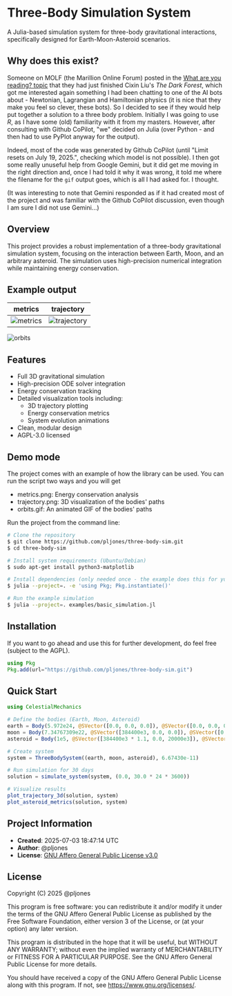 # Three-Body Simulation System

A Julia-based simulation system for three-body gravitational interactions, specifically designed for Earth-Moon-Asteroid scenarios.

## Why does this exist?

Someone on MOLF (the Marillion Online Forum) posted in the
[What are you reading? topic](http://forum.marillion.com/forum/index.php?topic=7427.msg415408#msg415408)
that they had just finished Cixin Liu's _The Dark Forest_, which got me interested again something I had been chatting to
one of the AI bots about - Newtonian, Lagrangian and Hamiltonian physics (it is nice that they make you feel so clever, these
bots).  So I decided to see if they would help put together a solution to a three body problem.  Initially I was going to use _R_,
as I have some (old) familiarity with it from my masters.  However, after consulting with Github CoPilot, "we" decided on Julia
(over Python - and then had to use PyPlot anyway for the output).

Indeed, most of the code was generated by Github CoPilot (until "Limit resets on July 19, 2025.", checking which model is not
possible).  I then got some really unuseful help from Google Gemini, but it did get me moving in the right direction and,
once I had told it why it was wrong, it told me where the filename for the `gif` output goes, which is all I had asked for.
I thought.

(It was interesting to note that Gemini responded as if it had created most of the project and was familiar with the Github
CoPilot discussion, even though I am sure I did not use Gemini...)

## Overview

This project provides a robust implementation of a three-body gravitational simulation system, focusing on the interaction between Earth, Moon, and an arbitrary asteroid. The simulation uses high-precision numerical integration while maintaining energy conservation.

## Example output

| metrics | trajectory |
| :--: | :--: |
| <span id="metrics">![metrics](https://github.com/user-attachments/assets/04f7dfd7-2a88-4bfe-a5b2-c7e39a3a5eb5)</span> | <span id="trajectory">![trajectory](https://github.com/user-attachments/assets/f5dc5be8-fe2c-48a9-aa5f-5b8fca00a6a0)</span> |

![orbits](https://github.com/user-attachments/assets/aef49ced-7710-49d8-8a79-b82fa0b69ec5)


## Features

- Full 3D gravitational simulation
- High-precision ODE solver integration
- Energy conservation tracking
- Detailed visualization tools including:
  - 3D trajectory plotting
  - Energy conservation metrics
  - System evolution animations
- Clean, modular design
- AGPL-3.0 licensed

## Demo mode

The project comes with an example of how the library can be used.
You can run the script two ways and you will get
- metrics.png: Energy conservation analysis
- trajectory.png: 3D visualization of the bodies' paths
- orbits.gif: An animated GIF of the bodies' paths

Run the project from the command line:
```bash
# Clone the repository
$ git clone https://github.com/pljones/three-body-sim.git
$ cd three-body-sim

# Install system requirements (Ubuntu/Debian)
$ sudo apt-get install python3-matplotlib

# Install dependencies (only needed once - the example does this for you)
$ julia --project=. -e 'using Pkg; Pkg.instantiate()'

# Run the example simulation
$ julia --project=. examples/basic_simulation.jl
```

## Installation

If you want to go ahead and use this for further development, do feel free (subject to the AGPL).

```julia
using Pkg
Pkg.add(url="https://github.com/pljones/three-body-sim.git")
```

## Quick Start

```julia
using CelestialMechanics

# Define the bodies (Earth, Moon, Asteroid)
earth = Body(5.972e24, @SVector([0.0, 0.0, 0.0]), @SVector([0.0, 0.0, 0.0]))
moon = Body(7.34767309e22, @SVector([384400e3, 0.0, 0.0]), @SVector([0.0, 1022.0, 0.0]))
asteroid = Body(1e5, @SVector([384400e3 * 1.1, 0.0, 20000e3]), @SVector([0.0, 800.0, 0.0]))

# Create system
system = ThreeBodySystem((earth, moon, asteroid), 6.67430e-11)

# Run simulation for 30 days
solution = simulate_system(system, (0.0, 30.0 * 24 * 3600))

# Visualize results
plot_trajectory_3d(solution, system)
plot_asteroid_metrics(solution, system)
```

## Project Information

- **Created**: 2025-07-03 18:47:14 UTC
- **Author**: @pljones
- **License**: [GNU Affero General Public License v3.0](LICENSE)

## License

Copyright (C) 2025 @pljones

This program is free software: you can redistribute it and/or modify
it under the terms of the GNU Affero General Public License as published by
the Free Software Foundation, either version 3 of the License, or
(at your option) any later version.

This program is distributed in the hope that it will be useful,
but WITHOUT ANY WARRANTY; without even the implied warranty of
MERCHANTABILITY or FITNESS FOR A PARTICULAR PURPOSE.  See the
GNU Affero General Public License for more details.

You should have received a copy of the GNU Affero General Public License
along with this program.  If not, see <https://www.gnu.org/licenses/>.

